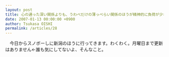 ```yaml
---
layout: post
title: 心の通った深い関係よりも、うわべだけの薄っぺらい関係のほうが精神的に負荷が少ない
date: 2007-01-13 00:00:00 +0900
author: Tsukasa OISHI
permalink: /articles/28
---
```



　今日からスノボーしに新潟のほうに行ってきます。わくわく。月曜日まで更新はありません←誰も気にしてないよ、そんなこと。  


